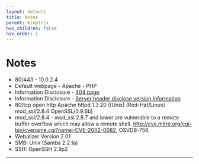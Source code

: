 ```yaml
---
layout: default
title: Notes
parent: Kioptrix
has_children: false
nav_order: 1
---
```



# Notes
- 80/443 - 10.0.2.4
- Default webpage - Apache - PHP
- Information Disclosure - 
[404 page](Resources/404.png)
- Information Disclosure - [Server header disclose version information](Resources/InfoDisc%20-%20header.png)
- 80/tcp    open  http        Apache httpd 1.3.20 ((Unix)  (Red-Hat/Linux) mod_ssl/2.8.4 OpenSSL/0.9.6b)
- mod_ssl/2.8.4 - mod_ssl 2.8.7 and lower are vulnerable to a remote buffer overflow which may allow a remote shell. http://cve.mitre.org/cgi-bin/cvename.cgi?name=CVE-2002-0082, OSVDB-756.
- Webalizer Version 2.01
- SMB: Unix (Samba 2.2.1a)
- SSH: OpenSSH 2.9p2 

---
